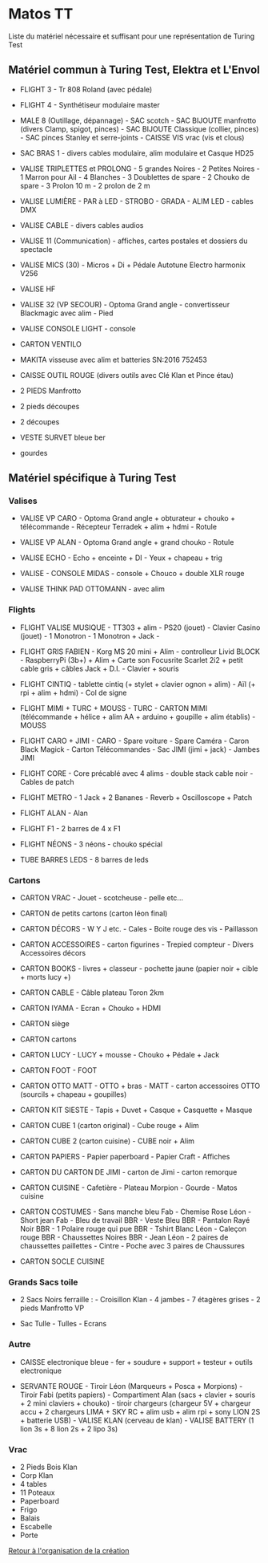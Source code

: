 Matos TT
========
Liste du matériel nécessaire et suffisant pour une représentation de Turing Test

## Matériel commun à Turing Test, Elektra et L'Envol

- FLIGHT 3
        - Tr 808 Roland (avec pédale)

- FLIGHT 4
        - Synthétiseur modulaire master

- MALE 8 (Outillage, dépannage)
        - SAC scotch
        - SAC BIJOUTE manfrotto (divers Clamp, spigot, pinces)
        - SAC BIJOUTE Classique (collier, pinces)
        - SAC pinces Stanley et serre-joints
        - CAISSE VIS vrac (vis et clous)

- SAC BRAS 1 
        - divers cables modulaire, alim modulaire et Casque HD25

- VALISE TRIPLETTES et PROLONG
        - 5 grandes Noires
        - 2 Petites Noires
        - 1 Marron pour Ail
        - 4 Blanches
        - 3 Doublettes de spare
        - 2 Chouko de spare
        - 3 Prolon 10 m
        - 2 prolon de 2 m

- VALISE LUMIÈRE
        - PAR à LED
        - STROBO
        - GRADA
        - ALIM LED
        - cables DMX

- VALISE CABLE
        - divers cables audios

- VALISE 11 (Communication)
        - affiches, cartes postales et dossiers du spectacle

- VALISE MICS (30)
        - Micros + Di + Pédale Autotune Electro harmonix V256

- VALISE HF

- VALISE 32 (VP SECOUR)
        - Optoma Grand angle
        - convertisseur Blackmagic avec alim
        - Pied

- VALISE CONSOLE LIGHT
        - console

- CARTON VENTILO

- MAKITA visseuse avec alim et batteries SN:2016 752453

- CAISSE OUTIL ROUGE (divers outils avec Clé Klan et Pince étau)

- 2 PIEDS Manfrotto

- 2 pieds découpes

- 2 découpes

- VESTE SURVET bleue ber

- gourdes

## Matériel spécifique à Turing Test

### Valises

- VALISE VP CARO
        - Optoma Grand angle + obturateur + chouko + télécommande
        - Récepteur Terradek + alim + hdmi
        - Rotule

- VALISE VP ALAN
        - Optoma Grand angle + grand chouko
        - Rotule

- VALISE ECHO
        - Echo + enceinte + DI
        - Yeux + chapeau + trig

- VALISE - CONSOLE MIDAS
        - console + Chouco + double XLR rouge
        
- VALISE THINK PAD OTTOMANN
        -  avec alim


### Flights

- FLIGHT VALISE MUSIQUE
        - TT303 + alim
        - PS20 (jouet)
        - Clavier Casino (jouet)
        - 1 Monotron
        - 1 Monotron + Jack
        -
- FLIGHT GRIS FABIEN
        - Korg MS 20 mini + Alim
        - controlleur Livid BLOCK
        - RaspberryPi (3b+) + Alim + Carte son Focusrite Scarlet 2i2 + petit cable gris + câbles Jack +  D.I.
        - Clavier + souris

- FLIGHT CINTIQ
        - tablette cintiq (+ stylet + clavier ognon + alim)
        - Aïl (+ rpi + alim + hdmi)
        - Col de signe

- FLIGHT MIMI + TURC + MOUSS
        - TURC
        - CARTON MIMI (télécommande + hélice + alim AA + arduino + goupille + alim établis)
        - MOUSS

- FLIGHT CARO + JIMI
        - CARO
        - Spare voiture
        - Spare Caméra
        - Caron Black Magick
        - Carton Télécommandes
        - Sac JIMI (jimi + jack)
        - Jambes JIMI
 
- FLIGHT CORE
        - Core précablé avec 4 alims
        - double stack cable noir
        - Cables de patch

- FLIGHT METRO
        - 1 Jack + 2 Bananes
        - Reverb + Oscilloscope + Patch
        
- FLIGHT ALAN
        - Alan

- FLIGHT F1
        - 2 barres de 4 x F1

- FLIGHT NÉONS
        - 3 néons
        - chouko spécial

- TUBE BARRES LEDS
        - 8 barres de leds
        
### Cartons

- CARTON VRAC
        - Jouet
        - scotcheuse
        - pelle etc...

- CARTON de petits cartons (carton léon final)

- CARTON DÉCORS
        - W Y J etc.
        - Cales
        - Boite rouge des vis
        - Paillasson

- CARTON ACCESSOIRES
        - carton figurines
        - Trepied compteur
        - Divers Accessoires décors 

- CARTON BOOKS
        - livres + classeur
        - pochette jaune (papier noir + cible + morts lucy +)

- CARTON CABLE
        - Câble plateau Toron 2km
        
- CARTON IYAMA
        - Ecran + Chouko + HDMI

- CARTON siège

- CARTON cartons

- CARTON LUCY
        - LUCY + mousse
        - Chouko + Pédale + Jack

- CARTON FOOT
        - FOOT

- CARTON OTTO MATT
        - OTTO + bras
        - MATT
        - carton accessoires OTTO (sourcils + chapeau + goupilles)

- CARTON KIT SIESTE
        - Tapis + Duvet + Casque + Casquette + Masque

- CARTON CUBE 1 (carton original)
        - Cube rouge + Alim

- CARTON CUBE 2 (carton cuisine)
        - CUBE noir + Alim

- CARTON PAPIERS
        - Papier paperboard
        - Papier Craft
        - Affiches

- CARTON DU CARTON DE JIMI
        - carton de Jimi
        - carton remorque

- CARTON CUISINE
        - Cafetière
        - Plateau Morpion
        - Gourde
        - Matos cuisine

- CARTON COSTUMES
        - Sans manche bleu Fab
        - Chemise Rose Léon
        - Short jean Fab
        - Bleu de travail BBR
        - Veste Bleu BBR
        - Pantalon Rayé Noir BBR
        - 1 Polaire rouge qui pue BBR
        - Tshirt Blanc Léon
        - Caleçon rouge BBR
        - Chaussettes Noires BBR
        - Jean Léon
        - 2 paires de chaussettes paillettes
        - Cintre
        - Poche avec 3 paires de Chaussures

- CARTON SOCLE CUISINE

### Grands Sacs toile

- 2 Sacs Noirs ferraille :
        - Croisillon Klan
        - 4 jambes
        - 7 étagères grises
        - 2 pieds Manfrotto VP

- Sac Tulle
        - Tulles
        - Ecrans

### Autre

- CAISSE electronique bleue
        - fer + soudure + support + testeur + outils electronique

- SERVANTE ROUGE
        - Tiroir Léon (Marqueurs + Posca + Morpions)
        - Tiroir Fabi (petits papiers)
        - Compartiment Alan (sacs + clavier + souris + 2 mini claviers + chouko)
        - tiroir chargeurs (chargeur 5V + chargeur accu + 2 chargeurs LIMA + SKY RC + alim usb + alim rpi + sony LION 2S + batterie USB)
        - VALISE KLAN (cerveau de klan)
        - VALISE BATTERY (1 lion 3s + 8 lion 2s + 2 lipo 3s)

### Vrac

- 2 Pieds Bois Klan
- Corp Klan
- 4 tables
- 11 Poteaux
- Paperboard
- Frigo
- Balais
- Escabelle
- Porte

[Retour à l'organisation de la création](.)
